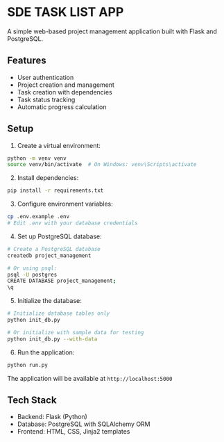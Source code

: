 # SDE TASK LIST APP

A simple web-based project management application built with Flask and PostgreSQL.

## Features

- User authentication
- Project creation and management
- Task creation with dependencies
- Task status tracking
- Automatic progress calculation

## Setup

1. Create a virtual environment:

```bash
python -m venv venv
source venv/bin/activate  # On Windows: venv\Scripts\activate
```

2. Install dependencies:

```bash
pip install -r requirements.txt
```

3. Configure environment variables:

```bash
cp .env.example .env
# Edit .env with your database credentials
```

4. Set up PostgreSQL database:

```bash
# Create a PostgreSQL database
createdb project_management

# Or using psql:
psql -U postgres
CREATE DATABASE project_management;
\q
```

5. Initialize the database:

```bash
# Initialize database tables only
python init_db.py

# Or initialize with sample data for testing
python init_db.py --with-data
```

6. Run the application:

```bash
python run.py
```

The application will be available at `http://localhost:5000`

## Tech Stack

- Backend: Flask (Python)
- Database: PostgreSQL with SQLAlchemy ORM
- Frontend: HTML, CSS, Jinja2 templates
